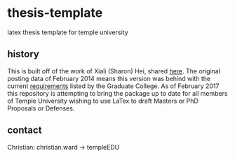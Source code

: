 # thesis-template
latex thesis template for temple university

## history
This is built off of the work of Xiali (Sharon) Hei, shared [here](https://sites.google.com/a/temple.edu/xiali_hei/home/temple-dissertation-thesis-latex-template).
The original posting data of February 2014 means this version was behind with the current [requirements](http://www.temple.edu/grad/documents/Dissertation-and-Thesis-Handbook.pdf) listed by the Graduate College.
As of February 2017 this repository is attempting to bring the package up to date for all members of Temple University wishing to use LaTex to draft Masters or PhD Proposals or Defenses.

## contact
Christian: christian.ward -> templeEDU